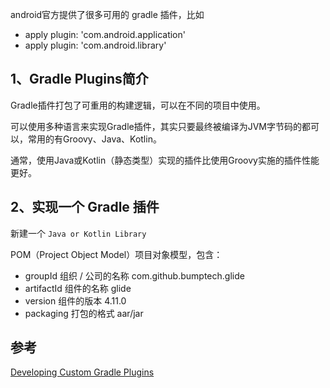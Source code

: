 

android官方提供了很多可用的 gradle 插件，比如
- apply plugin: 'com.android.application'
- apply plugin: 'com.android.library'

## 1、Gradle Plugins简介 

Gradle插件打包了可重用的构建逻辑，可以在不同的项目中使用。

可以使用多种语言来实现Gradle插件，其实只要最终被编译为JVM字节码的都可以，常用的有Groovy、Java、Kotlin。

通常，使用Java或Kotlin（静态类型）实现的插件比使用Groovy实施的插件性能更好。

## 2、实现一个 Gradle 插件
新建一个 `Java or Kotlin Library` 


POM（Project Object Model）项目对象模型，包含：
- groupId	组织 / 公司的名称	com.github.bumptech.glide
- artifactId	组件的名称	glide
- version	组件的版本	4.11.0
- packaging	打包的格式	aar/jar



## 参考

[Developing Custom Gradle Plugins](https://docs.gradle.org/current/userguide/custom_plugins.html)
